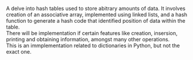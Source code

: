 A delve into hash tables used to store abitrary amounts of data. It involves creation of an associative array, implemented using linked lists, and a hash function to generate a hash code that identified position of data within the table.  
There will be implementation if certain features like creation, insersion, printing and obtaining information, amongst many other operations.  
This is an immplementation related to dictionaries in Python, but not the exact one.
